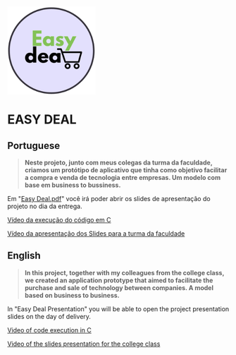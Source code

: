<img width="200" height="200" src="https://github.com/henrique-souza/easy_deal/blob/0f7b4dfc581d88defb2d2dd1459b127cbb411773/Easy%20Deal%20Logo.png" alt="Easy Deal Logo" style="vertical-align:middle">

# EASY DEAL

## Portuguese

> **Neste projeto,  junto com meus colegas da turma da faculdade, criamos um protótipo de aplicativo que tinha como objetivo facilitar a compra e venda de tecnologia entre empresas. Um modelo com base em business to bussiness.**

Em "[Easy Deal.pdf](https://github.com/henrique-souza/easy_deal/blob/3a94f0aa7e6152132ad02bfcc1739f4d903934d0/Easy%20Deal.pdf)" você irá poder abrir os slides de apresentação do projeto no dia da entrega.

[Vídeo da execução do código em C](https://youtu.be/FRRfzOi72wk)

[Vídeo da apresentação dos Slides para a turma da faculdade](https://youtu.be/yGBEvs0rieQ)

## English

> **In this project, together with my colleagues from the college class, we created an application prototype that aimed to facilitate the purchase and sale of technology between companies. A model based on business to business.**

In "Easy Deal Presentation" you will be able to open the project presentation slides on the day of delivery.

[Video of code execution in C](https://youtu.be/FRRfzOi72wk)

[Video of the slides presentation for the college class](https://youtu.be/yGBEvs0rieQ)
